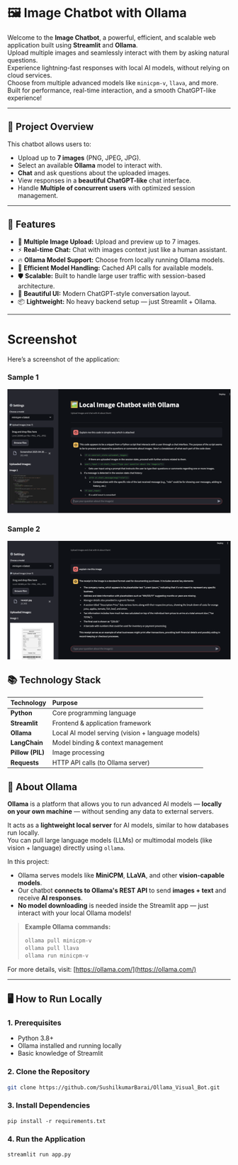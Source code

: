 # 🖼️ Image Chatbot with Ollama

Welcome to the **Image Chatbot**, a powerful, efficient, and scalable web application built using **Streamlit** and **Ollama**.  
Upload multiple images and seamlessly interact with them by asking natural questions.  
Experience lightning-fast responses with local AI models, without relying on cloud services.  
Choose from multiple advanced models like `minicpm-v`, `llava`, and more.  
Built for performance, real-time interaction, and a smooth ChatGPT-like experience!

---

## 📌 Project Overview

This chatbot allows users to:

- Upload up to **7 images** (PNG, JPEG, JPG).
- Select an available **Ollama** model to interact with.
- **Chat** and ask questions about the uploaded images.
- View responses in a **beautiful ChatGPT-like** chat interface.
- Handle **Multiple of concurrent users** with optimized session management.

---

## 🚀 Features

- 🎨 **Multiple Image Upload:** Upload and preview up to 7 images.
- ⚡ **Real-time Chat:** Chat with images context just like a human assistant.
- 🔥 **Ollama Model Support:** Choose from locally running Ollama models.
- 🧠 **Efficient Model Handling:** Cached API calls for available models.
- 🛡️ **Scalable:** Built to handle large user traffic with session-based architecture.
- 🎯 **Beautiful UI:** Modern ChatGPT-style conversation layout.
- 📦 **Lightweight:** No heavy backend setup — just Streamlit + Ollama.

---

# Screenshot 

Here’s a screenshot of the application:

### Sample 1


![Screenshot](https://github.com/SushilkumarBarai/Ollama_Visual_Bot/blob/main/images/Screenshot.png)


### Sample 2

![Screenshot](https://github.com/SushilkumarBarai/Ollama_Visual_Bot/blob/main/images/Screenshot_2.png)


## 📚 Technology Stack

| Technology      | Purpose |
|:----------------|:--------|
| **Python**       | Core programming language |
| **Streamlit**    | Frontend & application framework |
| **Ollama**       | Local AI model serving (vision + language models) |
| **LangChain**    | Model binding & context management |
| **Pillow (PIL)** | Image processing |
| **Requests**     | HTTP API calls (to Ollama server) |


## 📖 About Ollama

**Ollama** is a platform that allows you to run advanced AI models — **locally on your own machine** — without sending any data to external servers.

It acts as a **lightweight local server** for AI models, similar to how databases run locally.  
You can pull large language models (LLMs) or multimodal models (like vision + language) directly using `ollama`.

In this project:

- Ollama serves models like **MiniCPM**, **LLaVA**, and other **vision-capable models**.
- Our chatbot **connects to Ollama's REST API** to send **images + text** and receive **AI responses**.
- **No model downloading** is needed inside the Streamlit app — just interact with your local Ollama models!

> **Example Ollama commands:**
> ```bash
> ollama pull minicpm-v
> ollama pull llava
> ollama run minicpm-v
> ```

For more details, visit: [https://ollama.com/](https://ollama.com/)


---

## 🖥️ How to Run Locally

### 1. Prerequisites

- Python 3.8+
- Ollama installed and running locally
- Basic knowledge of Streamlit

### 2. Clone the Repository

```bash
git clone https://github.com/SushilkumarBarai/Ollama_Visual_Bot.git
```

### 3. Install Dependencies
```
pip install -r requirements.txt
```

### 4. Run the Application
```
streamlit run app.py
```